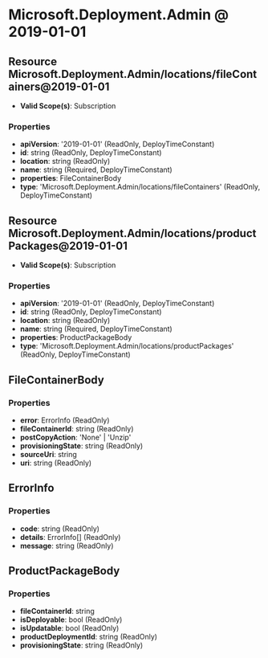 # Microsoft.Deployment.Admin @ 2019-01-01

## Resource Microsoft.Deployment.Admin/locations/fileContainers@2019-01-01
* **Valid Scope(s)**: Subscription
### Properties
* **apiVersion**: '2019-01-01' (ReadOnly, DeployTimeConstant)
* **id**: string (ReadOnly, DeployTimeConstant)
* **location**: string (ReadOnly)
* **name**: string (Required, DeployTimeConstant)
* **properties**: FileContainerBody
* **type**: 'Microsoft.Deployment.Admin/locations/fileContainers' (ReadOnly, DeployTimeConstant)

## Resource Microsoft.Deployment.Admin/locations/productPackages@2019-01-01
* **Valid Scope(s)**: Subscription
### Properties
* **apiVersion**: '2019-01-01' (ReadOnly, DeployTimeConstant)
* **id**: string (ReadOnly, DeployTimeConstant)
* **location**: string (ReadOnly)
* **name**: string (Required, DeployTimeConstant)
* **properties**: ProductPackageBody
* **type**: 'Microsoft.Deployment.Admin/locations/productPackages' (ReadOnly, DeployTimeConstant)

## FileContainerBody
### Properties
* **error**: ErrorInfo (ReadOnly)
* **fileContainerId**: string (ReadOnly)
* **postCopyAction**: 'None' | 'Unzip'
* **provisioningState**: string (ReadOnly)
* **sourceUri**: string
* **uri**: string (ReadOnly)

## ErrorInfo
### Properties
* **code**: string (ReadOnly)
* **details**: ErrorInfo[] (ReadOnly)
* **message**: string (ReadOnly)

## ProductPackageBody
### Properties
* **fileContainerId**: string
* **isDeployable**: bool (ReadOnly)
* **isUpdatable**: bool (ReadOnly)
* **productDeploymentId**: string (ReadOnly)
* **provisioningState**: string (ReadOnly)

